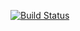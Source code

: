 [![Build Status](https://travis-ci.org/SvetlanaKolos/deposit-calc.svg?branch=master)](https://travis-ci.org/SvetlanaKolos/deposit-calc)
